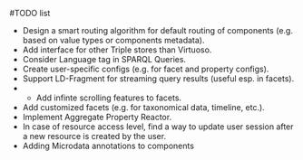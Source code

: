 #TODO list
- Design a smart routing algorithm for default routing of components (e.g. based on value types or components metadata).
- Add interface for other Triple stores than Virtuoso.
- Consider Language tag in SPARQL Queries.
- Create user-specific configs (e.g. for facet and property configs).
- Support LD-Fragment for streaming query results (useful esp. in facets).
- - Add infinte scrolling features to facets.
- Add customized facets (e.g. for taxonomical data, timeline, etc.).
- Implement Aggregate Property Reactor.
- In case of resource access level, find a way to update user session after a new resource is created by the user.
- Adding Microdata annotations to components
